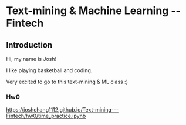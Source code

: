 # Text-mining & Machine Learning -- Fintech


## Introduction

Hi, my name is Josh!

I like playing basketball and coding.

Very excited to go to this text-mining & ML class :)


### Hw0

https://joshchang1112.github.io/Text-mining---Fintech/hw0/time_practice.ipynb



